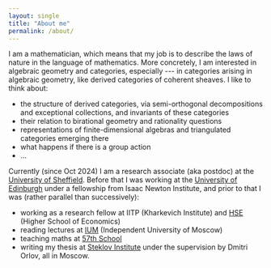 ```yaml
---
layout: single
title: "About me"
permalink: /about/
---
```

I am a mathematician, which means that my job is to describe the laws of nature in the language of mathematics. More concretely, I am interested in algebraic geometry and categories, especially --- in categories arising in algebraic geometry, like derived categories of coherent sheaves. I like to think about:
- the structure of derived categories, via semi-orthogonal decompositions and exceptional collections, and invariants of these categories
- their relation to birational geometry and rationality questions
- representations of finite-dimensional algebras and triangulated categories emerging there
- what happens if there is a group action
- ...


Currently (since Oct 2024) I am a research associate (aka postdoc) at the [University of Sheffield](https://agmp.sites.sheffield.ac.uk). 
Before that I was working at the [University of Edinburgh](https://maths.ed.ac.uk) under a fellowship from Isaac Newton Institute, 
and prior to that I was (rather parallel than successively):
- working as a research fellow at IITP (Kharkevich Institute) and [HSE](https://ag.hse.ru/en/) (Higher School of Economics)
- reading lectures at [IUM](https://mccme.ru/en/nmu/) (Independent University of Moscow)
- teaching maths at [57th School](https://sch57.ru/index.en.html)
- writing my thesis at [Steklov Institute](https://www.mi-ras.ru/?l=1) under the supervision by Dmitri Orlov,
all in Moscow.
